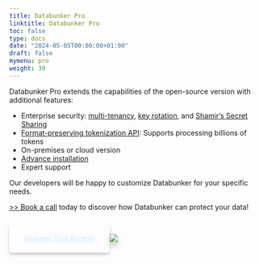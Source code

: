 ```yaml
---
title: Databunker Pro
linktitle: Databunker Pro
toc: false
type: docs
date: "2024-05-05T00:00:00+01:00"
draft: false
mymenu: pro
weight: 30
---
```

Databunker Pro extends the capabilities of the open-source version with additional features:

* Enterprise security: <a href="/databunker-pro-docs/tenant-api/" target="_blank">multi-tenancy</a>, <a href="/databunker-pro-docs/wrapping-key/" target="_blank">key rotation</a>, and <a href="/databunker-pro-docs/shamir-keys/" target="_blank">Shamir’s Secret Sharing</a>
* <a href="/databunker-pro-docs/tokenization/" target="_blank">Format-preserving tokenization API</a>: Supports processing billions of tokens
* On-premises or cloud version
* <a href="/databunker-pro-docs/installation-guide/" target="_blank">Advance installation</a>
* Expert support

Our developers will be happy to customize Databunker for your specific needs.

<a href="/api/meeting.php?a=databunkerpro">&gt;&gt; Book a call</a> today to discover how Databunker can protect your data!


&nbsp;

<p style="vertical-align:top;"><a href="javascript:void(0);" onclick="request_free_trial();" class="btn-primary btn-lg btn page-scroll mt-2" style="vertical-align:top;border-radius:5px!important;padding: 18px 30px 20px !important;box-shadow:0 4px 6px 0 rgba(0,0,0,0.2);border-color:#d4eef9;color:#d4eef9;">Request Trial Access</a><a href="javascript:void(0);" onclick="request_free_trial();" class="ml-3 mt-2" style='display:inline-block;'><img src="/img/aws-marketplace-btn.svg" style='margin:unset;box-shadow:0 8px 12px 0 rgba(0,0,0,0.2);'/></a></p>
